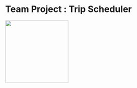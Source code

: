 <h1>Team Project : Trip Scheduler</h1>

<img src="https://github.com/yub5895/yubProject-1/issues/1#issue-2648188163" width="200px"></img>
